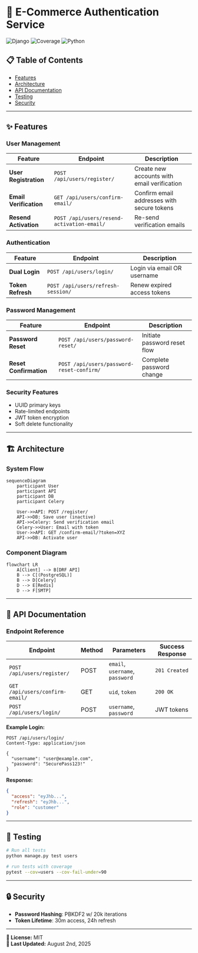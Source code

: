 # 🔐 E-Commerce Authentication Service

![Django](https://img.shields.io/badge/Django-5.2.4-green)
![Coverage](https://img.shields.io/badge/coverage-95%25-brightgreen)
![Python](https://img.shields.io/badge/Python-3.12-blue)

## 📋 Table of Contents
- [Features](#-features)
- [Architecture](#-architecture)
- [API Documentation](#-api-documentation)
- [Testing](#-testing)
- [Security](#-security)

---

## ✨ Features

### User Management
| Feature | Endpoint | Description |
|---------|----------|-------------|
| **User Registration** | `POST /api/users/register/` | Create new accounts with email verification |
| **Email Verification** | `GET /api/users/confirm-email/` | Confirm email addresses with secure tokens |
| **Resend Activation** | `POST /api/users/resend-activation-email/` | Re-send verification emails |

### Authentication
| Feature | Endpoint | Description |
|---------|----------|-------------|
| **Dual Login** | `POST /api/users/login/` | Login via email OR username |
| **Token Refresh** | `POST /api/users/refresh-session/` | Renew expired access tokens |

### Password Management
| Feature | Endpoint | Description |
|---------|----------|-------------|
| **Password Reset** | `POST /api/users/password-reset/` | Initiate password reset flow |
| **Reset Confirmation** | `POST /api/users/password-reset-confirm/` | Complete password change |

### Security Features
- UUID primary keys
- Rate-limited endpoints
- JWT token encryption
- Soft delete functionality

---

## 🏗️ Architecture

### System Flow
```mermaid
sequenceDiagram
    participant User
    participant API
    participant DB
    participant Celery
    
    User->>API: POST /register/
    API->>DB: Save user (inactive)
    API->>Celery: Send verification email
    Celery->>User: Email with token
    User->>API: GET /confirm-email/?token=XYZ
    API->>DB: Activate user
```

### Component Diagram
```mermaid
flowchart LR
    A[Client] --> B[DRF API]
    B --> C[(PostgreSQL)]
    B --> D[Celery]
    D --> E[Redis]
    D --> F[SMTP]
```

---

## 📡 API Documentation

### Endpoint Reference
| Endpoint | Method | Parameters | Success Response |
|----------|--------|------------|------------------|
| `POST /api/users/register/` | POST | `email`, `username`, `password` | `201 Created` |
| `GET /api/users/confirm-email/` | GET | `uid`, `token` | `200 OK` |
| `POST /api/users/login/` | POST | `username`, `password` | JWT tokens |

**Example Login:**
```http
POST /api/users/login/
Content-Type: application/json

{
  "username": "user@example.com",
  "password": "SecurePass123!"
}
```

**Response:**
```json
{
  "access": "eyJhb...",
  "refresh": "eyJhb...",
  "role": "customer"
}
```

---

## 🧪 Testing
```bash
# Run all tests
python manage.py test users

# run tests with coverage
pytest --cov=users --cov-fail-under=90
```

---

## 🔒 Security
- **Password Hashing**: PBKDF2 w/ 20k iterations
- **Token Lifetime**: 30m access, 24h refresh

---

**📜 License:** MIT  
**🔄 Last Updated:** August 2nd, 2025
